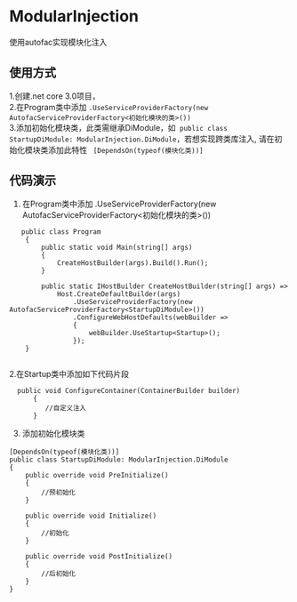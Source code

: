 # ModularInjection
使用autofac实现模块化注入

## 使用方式
1.创建.net core 3.0项目，  
2.在Program类中添加 ```.UseServiceProviderFactory(new AutofacServiceProviderFactory<初始化模块的类>()) ```     
3.添加初始化模块类，此类需继承DiModule，如``` public class StartupDiModule: ModularInjection.DiModule```，若想实现跨类库注入,
请在初始化模块类添加此特性 ``` [DependsOn(typeof(模块化类))]```

## 代码演示
1.  在Program类中添加 .UseServiceProviderFactory(new AutofacServiceProviderFactory<初始化模块的类>())
```
   public class Program
    {
        public static void Main(string[] args)
        {
            CreateHostBuilder(args).Build().Run();
        }

        public static IHostBuilder CreateHostBuilder(string[] args) =>
            Host.CreateDefaultBuilder(args)
                .UseServiceProviderFactory(new AutofacServiceProviderFactory<StartupDiModule>())
                .ConfigureWebHostDefaults(webBuilder =>
                {
                    webBuilder.UseStartup<Startup>();
                });
    }
   
   ```
  2.在Startup类中添加如下代码片段
  ```
    public void ConfigureContainer(ContainerBuilder builder)
        {
           //自定义注入
        }
  ```
  3. 添加初始化模块类
 
    [DependsOn(typeof(模块化类))]
    public class StartupDiModule: ModularInjection.DiModule
    {
        public override void PreInitialize()
        {
            //预初始化
        }

        public override void Initialize()
        {
            //初始化
        }

        public override void PostInitialize()
        {
            //后初始化
        }
    }
    
  
